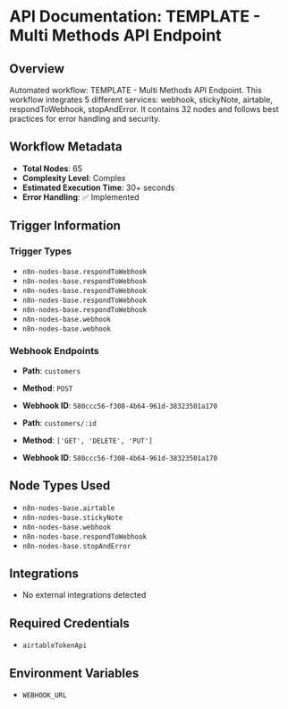 # API Documentation: TEMPLATE - Multi Methods API Endpoint

## Overview
Automated workflow: TEMPLATE - Multi Methods API Endpoint. This workflow integrates 5 different services: webhook, stickyNote, airtable, respondToWebhook, stopAndError. It contains 32 nodes and follows best practices for error handling and security.

## Workflow Metadata
- **Total Nodes**: 65
- **Complexity Level**: Complex
- **Estimated Execution Time**: 30+ seconds
- **Error Handling**: ✅ Implemented

## Trigger Information
### Trigger Types
- `n8n-nodes-base.respondToWebhook`
- `n8n-nodes-base.respondToWebhook`
- `n8n-nodes-base.respondToWebhook`
- `n8n-nodes-base.respondToWebhook`
- `n8n-nodes-base.respondToWebhook`
- `n8n-nodes-base.webhook`
- `n8n-nodes-base.webhook`

### Webhook Endpoints
- **Path**: `customers`
- **Method**: `POST`
- **Webhook ID**: `580ccc56-f308-4b64-961d-38323501a170`

- **Path**: `customers/:id`
- **Method**: `['GET', 'DELETE', 'PUT']`
- **Webhook ID**: `580ccc56-f308-4b64-961d-38323501a170`


## Node Types Used
- `n8n-nodes-base.airtable`
- `n8n-nodes-base.stickyNote`
- `n8n-nodes-base.webhook`
- `n8n-nodes-base.respondToWebhook`
- `n8n-nodes-base.stopAndError`

## Integrations
- No external integrations detected

## Required Credentials
- `airtableTokenApi`

## Environment Variables
- `WEBHOOK_URL`
